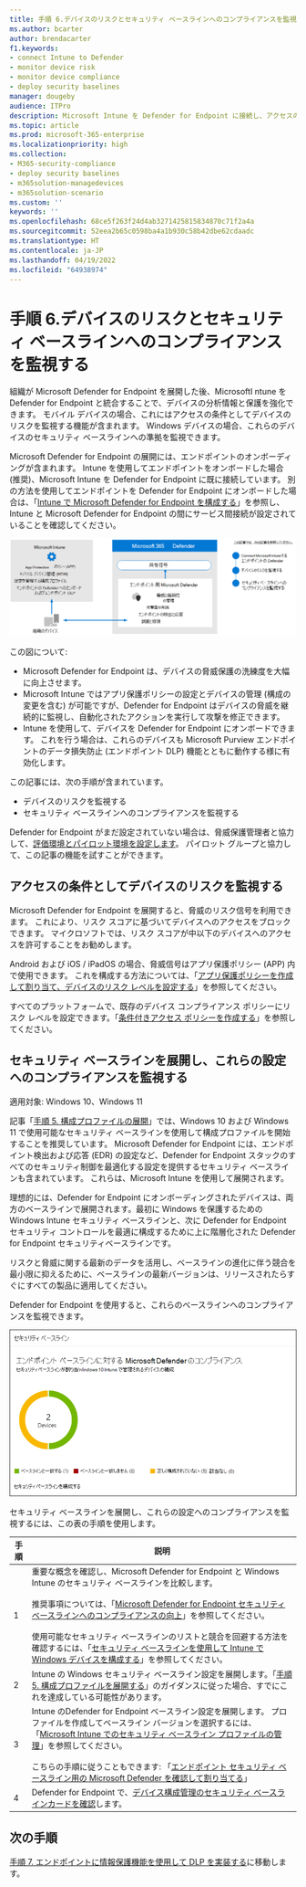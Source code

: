 ```yaml
---
title: 手順 6.デバイスのリスクとセキュリティ ベースラインへのコンプライアンスを監視する
ms.author: bcarter
author: brendacarter
f1.keywords:
- connect Intune to Defender
- monitor device risk
- monitor device compliance
- deploy security baselines
manager: dougeby
audience: ITPro
description: Microsoft Intune を Defender for Endpoint に接続し、アクセスの条件としてデバイスのリスクを監視する方法について説明します。
ms.topic: article
ms.prod: microsoft-365-enterprise
ms.localizationpriority: high
ms.collection:
- M365-security-compliance
- deploy security baselines
- m365solution-managedevices
- m365solution-scenario
ms.custom: ''
keywords: ''
ms.openlocfilehash: 68ce5f263f24d4ab3271425815834870c71f2a4a
ms.sourcegitcommit: 52eea2b65c0598ba4a1b930c58b42dbe62cdaadc
ms.translationtype: HT
ms.contentlocale: ja-JP
ms.lasthandoff: 04/19/2022
ms.locfileid: "64938974"
---
```

# <a name="step-6-monitor-device-risk-and-compliance-to-security-baselines"></a>手順 6.デバイスのリスクとセキュリティ ベースラインへのコンプライアンスを監視する

組織が Microsoft Defender for Endpoint を展開した後、MicrosoftI ntune を Defender for Endpoint と統合することで、デバイスの分析情報と保護を強化できます。 モバイル デバイスの場合、これにはアクセスの条件としてデバイスのリスクを監視する機能が含まれます。 Windows デバイスの場合、これらのデバイスのセキュリティ ベースラインへの準拠を監視できます。 

Microsoft Defender for Endpoint の展開には、エンドポイントのオンボーディングが含まれます。 Intune を使用してエンドポイントをオンボードした場合 (推奨)、Microsoft Intune を Defender for Endpoint に既に接続しています。 別の方法を使用してエンドポイントを Defender for Endpoint にオンボードした場合は、「[Intune で Microsoft Defender for Endpoint を構成する](/mem/intune/protect/advanced-threat-protection-configure)」を参照し、Intune と Microsoft Defender for Endpoint の間にサービス間接続が設定されていることを確認してください。 


![エンドポイントとMicrosoft Intuneの統合図のディフェンダー](../media/devices/devices-defender-for-endpoint-steps.png#lightbox)

この図について:
- Microsoft Defender for Endpoint は、デバイスの脅威保護の洗練度を大幅に向上させます。 
- Microsoft Intune ではアプリ保護ポリシーの設定とデバイスの管理 (構成の変更を含む) が可能ですが、Defender for Endpoint はデバイスの脅威を継続的に監視し、自動化されたアクションを実行して攻撃を修正できます。 
- Intune を使用して、デバイスを Defender for Endpoint にオンボードできます。 これを行う場合は、これらのデバイスも Microsoft Purview エンドポイントのデータ損失防止 (エンドポイント DLP) 機能とともに動作する様に有効化します。

この記事には、次の手順が含まれています。
- デバイスのリスクを監視する
- セキュリティ ベースラインへのコンプライアンスを監視する

Defender for Endpoint がまだ設定されていない場合は、脅威保護管理者と協力して、[評価環境とパイロット環境を設定します](../security/defender/eval-defender-endpoint-overview.md)。 パイロット グループと協力して、この記事の機能を試すことができます。

## <a name="monitor-device-risk-as-a-condition-for-access"></a>アクセスの条件としてデバイスのリスクを監視する

Microsoft Defender for Endpoint を展開すると、脅威のリスク信号を利用できます。 これにより、リスク スコアに基づいてデバイスへのアクセスをブロックできます。 マイクロソフトでは、リスク スコアが中以下のデバイスへのアクセスを許可することをお勧めします。

Android および iOS / iPadOS の場合、脅威信号はアプリ保護ポリシー (APP) 内で使用できます。 これを構成する方法については、「[アプリ保護ポリシーを作成して割り当て、デバイスのリスク レベルを設定する](/mem/intune/protect/advanced-threat-protection-configure#create-and-assign-compliance-policy-to-set-device-risk-level)」を参照してください。

すべてのプラットフォームで、既存のデバイス コンプライアンス ポリシーにリスク レベルを設定できます。「[条件付きアクセス ポリシーを作成する](/mem/intune/protect/advanced-threat-protection-configure#create-a-conditional-access-policy)」を参照してください。

## <a name="deploy-security-baselines-and-monitor-compliance-to-these-settings"></a>セキュリティ ベースラインを展開し、これらの設定へのコンプライアンスを監視する

適用対象: Windows 10、Windows 11

記事「[手順 5. 構成プロファイルの展開](manage-devices-with-intune-configuration-profiles.md)」では、Windows 10 および Windows 11 で使用可能なセキュリティ ベースラインを使用して構成プロファイルを開始することを推奨しています。 Microsoft Defender for Endpoint には、エンドポイント検出および応答 (EDR) の設定など、Defender for Endpoint スタックのすべてのセキュリティ制御を最適化する設定を提供するセキュリティ ベースラインも含まれています。 これらは、Microsoft Intune を使用して展開されます。

理想的には、Defender for Endpoint にオンボーディングされたデバイスは、両方のベースラインで展開されます。最初に Windows を保護するための Windows Intune セキュリティ ベースラインと、次に Defender for Endpoint セキュリティ コントロールを最適に構成するために上に階層化された Defender for Endpoint セキュリティベースラインです。

リスクと脅威に関する最新のデータを活用し、ベースラインの進化に伴う競合を最小限に抑えるために、ベースラインの最新バージョンは、リリースされたらすぐにすべての製品に適用してください。 

Defender for Endpoint を使用すると、これらのベースラインへのコンプライアンスを監視できます。 

![セキュリティ ベースラインへのコンプライアンスを監視するためのカード](../media/devices/secconmgmt-baseline-card.png#lightbox)

セキュリティ ベースラインを展開し、これらの設定へのコンプライアンスを監視するには、この表の手順を使用します。


|手順  |説明  |
|---------|---------|
|1     |重要な概念を確認し、Microsoft Defender for Endpoint と Windows Intune のセキュリティ ベースラインを比較します。 <br><br>推奨事項については、「[Microsoft Defender for Endpoint セキュリティ ベースラインへのコンプライアンスの向上](../security/defender-endpoint/configure-machines-security-baseline.md)」を参照してください。<br><br>使用可能なセキュリティ ベースラインのリストと競合を回避する方法を確認するには、「[セキュリティ ベースラインを使用して Intune で Windows デバイスを構成する](/mem/intune/protect/security-baselines)」を参照してください。         |
|2     |  Intune の Windows セキュリティ ベースライン設定を展開します。「[手順 5. 構成プロファイルを展開する](manage-devices-with-intune-configuration-profiles.md)」のガイダンスに従った場合、すでにこれを達成している可能性があります。        |
|3    |  Intune のDefender for Endpoint ベースライン設定を展開します。 プロファイルを作成してベースライン バージョンを選択するには、「[Microsoft Intune でのセキュリティ ベースライン プロファイルの管理](/mem/intune/protect/security-baselines-configure)」を参照してください。<br><br>こちらの手順に従うこともできます: 「[エンドポイント セキュリティ ベースライン用の Microsoft Defender を確認して割り当てる](../security/defender-endpoint/configure-machines-security-baseline.md#review-and-assign-the-microsoft-defender-for-endpoint-security-baseline)」     |
|4     | Defender for Endpoint で、[デバイス構成管理のセキュリティ ベースラインカードを確認](../security/defender-endpoint/configure-machines.md)します。          |


## <a name="next-steps"></a>次の手順
[手順 7. エンドポイントに情報保護機能を使用して DLP を実装する](manage-devices-with-intune-dlp-mip.md)に移動します。